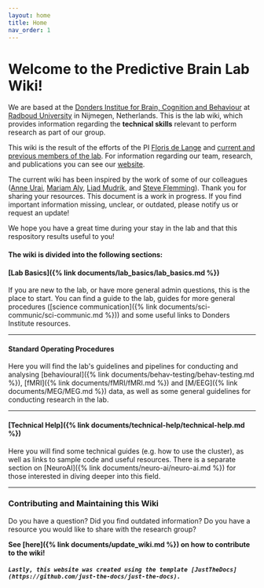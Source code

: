 ```yaml
---
layout: home
title: Home
nav_order: 1
---
```


# Welcome to the Predictive Brain Lab Wiki!

We are based at the [Donders Institue for Brain, Cognition and Behaviour](https://www.ru.nl/en/donders-institute) at [Radboud University](https://www.ru.nl/en) in Nijmegen, Netherlands. This is the lab wiki, which provides information regarding the **technical skills** relevant to perform research as part of our group. 

This wiki is the result of the efforts of the PI [Floris de Lange](https://www.predictivebrainlab.com/people/floris-de-lange) and [current and previous members of the lab](https://www.predictivebrainlab.com/people). For information regarding our team, research, and publications you can see our [website](https://www.predictivebrainlab.com/). 

The current wiki has been inspired by the work of some of our colleagues ([Anne Urai](https://anne-urai.github.io/lab_wiki/Practical.html), [Mariam Aly](https://osf.io/mdh87/wiki/Stimuli/), [Liad Mudrik](https://osf.io/5kfrc/wiki/home/), and [Steve Flemming](https://metacoglab.github.io/lab_wiki/)). Thank you for sharing your resources. 
This document is a work in progress. If you find important information missing, unclear, or outdated, please notify us or request an update!

We hope you have a great time during your stay in the lab and that this respository results useful to you!


#### The wiki is divided into the following sections:
  

#### [Lab Basics]({% link documents/lab_basics/lab_basics.md %})

If you are new to the lab, or have more general admin questions, this is the place to start. You can find a guide to the lab, guides for more general procedures ([science communication]({% link documents/sci-communic/sci-communic.md %})) and some useful links to Donders Institute resources.

* * * 
#### Standard Operating Procedures

Here you will find the lab's guidelines and pipelines for conducting and analysing [behavioural]({% link documents/behav-testing/behav-testing.md %}), [fMRI]({% link documents/fMRI/fMRI.md %}) and [M/EEG]({% link documents/MEG/MEG.md %}) data, as well as some general guidelines for conducting research in the lab. 

* * * 

#### [Technical Help]({% link documents/technical-help/technical-help.md %})

Here you will find some technical guides (e.g. how to use the cluster), as well as links to sample code and useful resources. There is a separate section on [NeuroAI]({% link documents/neuro-ai/neuro-ai.md %}) for those interested in diving deeper into this field. 

* * * 

### Contributing and Maintaining this Wiki

Do you have a question? Did you find outdated information? Do you have a resource you would like to share with the research group?

**See [here]({% link documents/update_wiki.md %}) on how to contribute to the wiki!**


##### `Lastly, this website was created using the template [JustTheDocs](https://github.com/just-the-docs/just-the-docs).`
